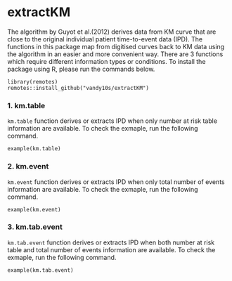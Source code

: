 # extractKM
The algorithm by Guyot et al.(2012) derives data from KM curve that are close to the original individual patient time-to-event data (IPD). The functions in this package map from digitised curves back to KM data using the algorithm in an easier and more convenient way. There are 3 functions which require different information types or conditions. To install the package using R, please run the commands below. 

```
library(remotes)
remotes::install_github("vandy10s/extractKM")
```

### 1. km.table
`km.table` function derives or extracts IPD when only number at risk table information are available. To check the exmaple, run the following command. 

```
example(km.table)
```


### 2. km.event
`km.event` function derives or extracts IPD when only total number of events information are available. To check the exmaple, run the following command. 

```
example(km.event)
```


### 3. km.tab.event
`km.tab.event` function derives or extracts IPD when both number at risk table and total number of events information are available. To check the exmaple, run the following command. 

```
example(km.tab.event)
```
